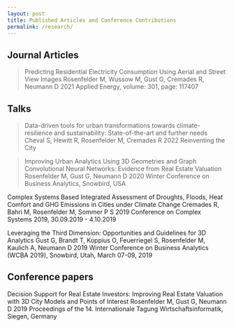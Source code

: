 ```yaml
---
layout: post
title: Published Articles and Conference Contributions
permalink: /research/
---
```


## Journal Articles

> Predicting Residential Electricity Consumption Using Aerial and Street View Images
> Rosenfelder M, Wussow M, Gust G, Cremades R, Neumann D
> 2021 Applied Energy, volume: 301, page: 117407

## Talks

> Data-driven tools for urban transformations towards climate-resilience and sustainability: State-of-the-art and further needs
> Cheval S, Hewitt R, Rosenfelder M, Cremades R
> 2022 Reinventing the City

> Improving Urban Analytics Using 3D Geometries and Graph Convolutional Neural Networks: Evidence from Real Estate Valuation
> Rosenfelder M, Gust G, Neumann D
> 2020 Winter Conference on Business Analytics, Snowbird, USA

Complex Systems Based Integrated Assessment of Droughts, Floods, Heat Comfort and GHG Emissions in Cities under Climate Change
Cremades R, Bahri M, Rosenfelder M, Sommer P S
2019 Conference on Complex Systems 2019, 30.09.2019 - 4.10.2019

Leveraging the Third Dimension: Opportunities and Guidelines for 3D Analytics
Gust G, Brandt T, Koppius O, Feuerriegel S, Rosenfelder M, Kaulich A, Neumann D
2019 Winter Conference on Business Analytics (WCBA 2019), Snowbird, Utah, March 07-09, 2019

## Conference papers

Decision Support for Real Estate Investors: Improving Real Estate Valuation with 3D City Models and Points of Interest
Rosenfelder M, Gust G, Neumann D
2019 Proceedings of the 14. Internationale Tagung Wirtschaftsinformatik, Siegen, Germany
